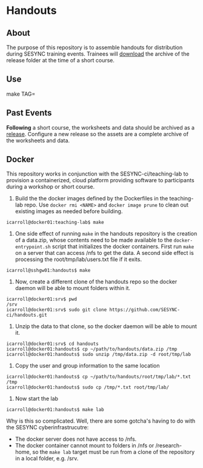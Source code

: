 # Handouts

## About

The purpose of this repository is to assemble handouts for distribution during SESYNC training events. Trainees will [download] the archive of the release folder at the time of a short course.

## Use

make TAG=<top level variable in lessons.yml>

## Past Events

**Following** a short course, the worksheets and data should be archived as a [release]. Configure a new release so the assets are a complete archive of the worksheets and data.

[release]: ../../releases
[download]: ../../archive/latest.zip

## Docker

This repository works in conjunction with the SESYNC-ci/teaching-lab to provision a containerized, cloud platform providing software to participants during a workshop or short course.

1. Build the the docker images defined by the Dockerfiles in the teaching-lab repo. Use `docker rmi <NAME>` and `docker image prune` to clean out existing images as needed before building.
```
icarroll@docker01:teaching-lab$ make 
```
1. One side effect of running `make` in the handouts repository is the creation of a data.zip, whose contents need to be made available to the `docker-entrypoint.sh` script
that initializes the docker containers. First run `make` on a server that can access /nfs to get the data. A second side effect is processing the root/tmp/lab/users.txt file
if it exits.
```
icarroll@sshgw01:handouts$ make
```
1. Now, create a different clone of the handouts repo so the docker daemon will be able to mount folders within it.
```
icarroll@docker01:srv$ pwd
/srv
icarroll@docker01:srv$ sudo git clone https://github.com/SESYNC-ci/handouts.git
```
1. Unzip the data to that clone, so the docker daemon will be able to mount it.
```
icarroll@docker01:srv$ cd handouts
icarroll@docker01:handouts$ cp ~/path/to/handouts/data.zip /tmp
icarroll@docker01:handouts$ sudo unzip /tmp/data.zip -d root/tmp/lab
```
1. Copy the user and group information to the same location
```
icarroll@docker01:handouts$ cp ~/path/to/handouts/root/tmp/lab/*.txt /tmp
icarroll@docker01:handouts$ sudo cp /tmp/*.txt root/tmp/lab/
```
1. Now start the lab
```
icarroll@docker01:handouts$ make lab
```

Why is this so complicated. Well, there are some gotcha's having to do with the SESYNC cyberinfrastrucutre:
- The docker server does not have access to /nfs.
- The docker container cannot mount to folders in  /nfs or /research-home, so the `make lab` target must be run from a clone of the repository in a local folder, e.g. /srv.